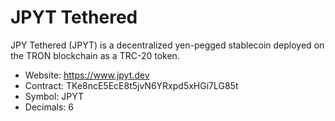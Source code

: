 # JPYT Tethered

JPY Tethered (JPYT) is a decentralized yen-pegged stablecoin deployed on the TRON blockchain as a TRC-20 token.

- Website: https://www.jpyt.dev
- Contract: TKe8ncE5EcE8t5jvN6YRxpd5xHGi7LG85t
- Symbol: JPYT
- Decimals: 6
